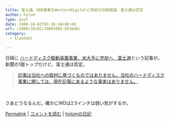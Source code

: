 ```yaml
---
title: 富士通、HDD事業をWesternDigitalに売却の日経報道、富士通は否定
author: hylom
type: post
date: 2008-10-02T05:36:48+00:00
url: /2008/10/02/20081002-053648/
category:
  - Slashdot

---
```

日経に [ハードディスク駆動装置事業、米大手に売却へ　富士通][1]という記事が。新聞の1面トップだけど、富士通は否定。

> <div>
>   <a href="http://pr.fujitsu.com/jp/news/2008/10/2.html"> 記事は当社への取材に基づくものではありません。当社のハードディスク事業に関しては、現在記事にあるような事実はありません。 </a> <br /> </br>
> </div>

</br>     
さあどうなるんだ。確かにWDは2.5インチは弱い気がするが。 </br>

  [Permalink][2] |   [コメントを読む][3] |   [hylomの日記][4]

 [1]: http://www.nikkei.co.jp/news/sangyo/20081002AT1D0109B01102008.html
 [2]: http://slashdot.jp/~hylom/journal/454061
 [3]: http://slashdot.jp/~hylom/journal/454061#acomments
 [4]: http://slashdot.jp/~hylom/journal/
